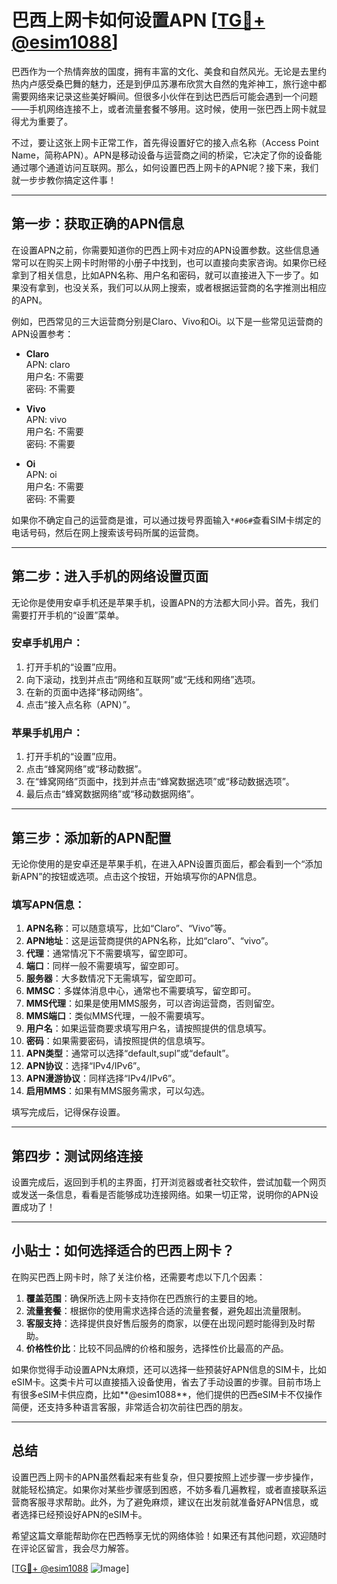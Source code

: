 # 巴西上网卡如何设置APN [[TG💪+ @esim1088](https://t.me/s/esim1088)]

巴西作为一个热情奔放的国度，拥有丰富的文化、美食和自然风光。无论是去里约热内卢感受桑巴舞的魅力，还是到伊瓜苏瀑布欣赏大自然的鬼斧神工，旅行途中都需要网络来记录这些美好瞬间。但很多小伙伴在到达巴西后可能会遇到一个问题——手机网络连接不上，或者流量套餐不够用。这时候，使用一张巴西上网卡就显得尤为重要了。

不过，要让这张上网卡正常工作，首先得设置好它的接入点名称（Access Point Name，简称APN）。APN是移动设备与运营商之间的桥梁，它决定了你的设备能通过哪个通道访问互联网。那么，如何设置巴西上网卡的APN呢？接下来，我们就一步步教你搞定这件事！

---

## 第一步：获取正确的APN信息

在设置APN之前，你需要知道你的巴西上网卡对应的APN设置参数。这些信息通常可以在购买上网卡时附带的小册子中找到，也可以直接向卖家咨询。如果你已经拿到了相关信息，比如APN名称、用户名和密码，就可以直接进入下一步了。如果没有拿到，也没关系，我们可以从网上搜索，或者根据运营商的名字推测出相应的APN。

例如，巴西常见的三大运营商分别是Claro、Vivo和Oi。以下是一些常见运营商的APN设置参考：

- **Claro**  
  APN: claro  
  用户名: 不需要  
  密码: 不需要  

- **Vivo**  
  APN: vivo  
  用户名: 不需要  
  密码: 不需要  

- **Oi**  
  APN: oi  
  用户名: 不需要  
  密码: 不需要  

如果你不确定自己的运营商是谁，可以通过拨号界面输入`*#06#`查看SIM卡绑定的电话号码，然后在网上搜索该号码所属的运营商。

---

## 第二步：进入手机的网络设置页面

无论你是使用安卓手机还是苹果手机，设置APN的方法都大同小异。首先，我们需要打开手机的“设置”菜单。

### 安卓手机用户：
1. 打开手机的“设置”应用。
2. 向下滚动，找到并点击“网络和互联网”或“无线和网络”选项。
3. 在新的页面中选择“移动网络”。
4. 点击“接入点名称（APN）”。

### 苹果手机用户：
1. 打开手机的“设置”应用。
2. 点击“蜂窝网络”或“移动数据”。
3. 在“蜂窝网络”页面中，找到并点击“蜂窝数据选项”或“移动数据选项”。
4. 最后点击“蜂窝数据网络”或“移动数据网络”。

---

## 第三步：添加新的APN配置

无论你使用的是安卓还是苹果手机，在进入APN设置页面后，都会看到一个“添加新APN”的按钮或选项。点击这个按钮，开始填写你的APN信息。

### 填写APN信息：
1. **APN名称**：可以随意填写，比如“Claro”、“Vivo”等。
2. **APN地址**：这是运营商提供的APN名称，比如“claro”、“vivo”。
3. **代理**：通常情况下不需要填写，留空即可。
4. **端口**：同样一般不需要填写，留空即可。
5. **服务器**：大多数情况下无需填写，留空即可。
6. **MMSC**：多媒体消息中心，通常也不需要填写，留空即可。
7. **MMS代理**：如果是使用MMS服务，可以咨询运营商，否则留空。
8. **MMS端口**：类似MMS代理，一般不需要填写。
9. **用户名**：如果运营商要求填写用户名，请按照提供的信息填写。
10. **密码**：如果需要密码，请按照提供的信息填写。
11. **APN类型**：通常可以选择“default,supl”或“default”。
12. **APN协议**：选择“IPv4/IPv6”。
13. **APN漫游协议**：同样选择“IPv4/IPv6”。
14. **启用MMS**：如果有MMS服务需求，可以勾选。

填写完成后，记得保存设置。

---

## 第四步：测试网络连接

设置完成后，返回到手机的主界面，打开浏览器或者社交软件，尝试加载一个网页或发送一条信息，看看是否能够成功连接网络。如果一切正常，说明你的APN设置成功了！

---

## 小贴士：如何选择适合的巴西上网卡？

在购买巴西上网卡时，除了关注价格，还需要考虑以下几个因素：

1. **覆盖范围**：确保所选上网卡支持你在巴西旅行的主要目的地。
2. **流量套餐**：根据你的使用需求选择合适的流量套餐，避免超出流量限制。
3. **客服支持**：选择提供良好售后服务的商家，以便在出现问题时能得到及时帮助。
4. **价格性价比**：比较不同品牌的价格和服务，选择性价比最高的产品。

如果你觉得手动设置APN太麻烦，还可以选择一些预装好APN信息的SIM卡，比如eSIM卡。这类卡片可以直接插入设备使用，省去了手动设置的步骤。目前市场上有很多eSIM卡供应商，比如**@esim1088**，他们提供的巴西eSIM卡不仅操作简便，还支持多种语言客服，非常适合初次前往巴西的朋友。

---

## 总结

设置巴西上网卡的APN虽然看起来有些复杂，但只要按照上述步骤一步步操作，就能轻松搞定。如果你对某些步骤感到困惑，不妨多看几遍教程，或者直接联系运营商客服寻求帮助。此外，为了避免麻烦，建议在出发前就准备好APN信息，或者选择已经预设好APN的eSIM卡。

希望这篇文章能帮助你在巴西畅享无忧的网络体验！如果还有其他问题，欢迎随时在评论区留言，我会尽力解答。

[[TG💪+ @esim1088](https://t.me/s/esim1088) ![Image](https://i.postimg.cc/4NQfJmqS/Snipaste-2025-05-13-00-14-12.png)]